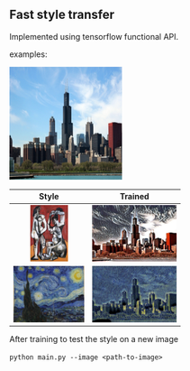 ## Fast style transfer

Implemented using tensorflow functional API.

examples:

<img src="images/original.jpg" width="200" height="200">

Style             |  Trained
:-------------------------:|:-------------------------:
<img src="images/style1.jpg"  height="100">  | <img src="images/style1-trained.jpg" height="100">
<img src="images/style2.jpg"  height="100">  | <img src="images/style2-trained.jpg" height="100">

After training to test the style on a new image

`python main.py --image <path-to-image>`
